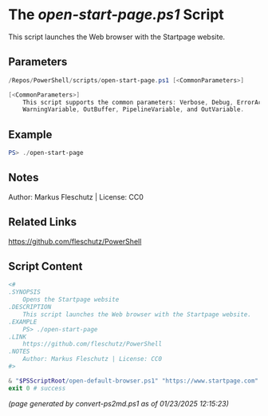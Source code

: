 The *open-start-page.ps1* Script
===========================

This script launches the Web browser with the Startpage website.

Parameters
----------
```powershell
/Repos/PowerShell/scripts/open-start-page.ps1 [<CommonParameters>]

[<CommonParameters>]
    This script supports the common parameters: Verbose, Debug, ErrorAction, ErrorVariable, WarningAction, 
    WarningVariable, OutBuffer, PipelineVariable, and OutVariable.
```

Example
-------
```powershell
PS> ./open-start-page

```

Notes
-----
Author: Markus Fleschutz | License: CC0

Related Links
-------------
https://github.com/fleschutz/PowerShell

Script Content
--------------
```powershell
<#
.SYNOPSIS
	Opens the Startpage website 
.DESCRIPTION
	This script launches the Web browser with the Startpage website.
.EXAMPLE
	PS> ./open-start-page
.LINK
	https://github.com/fleschutz/PowerShell
.NOTES
	Author: Markus Fleschutz | License: CC0
#>

& "$PSScriptRoot/open-default-browser.ps1" "https://www.startpage.com"
exit 0 # success
```

*(page generated by convert-ps2md.ps1 as of 01/23/2025 12:15:23)*
